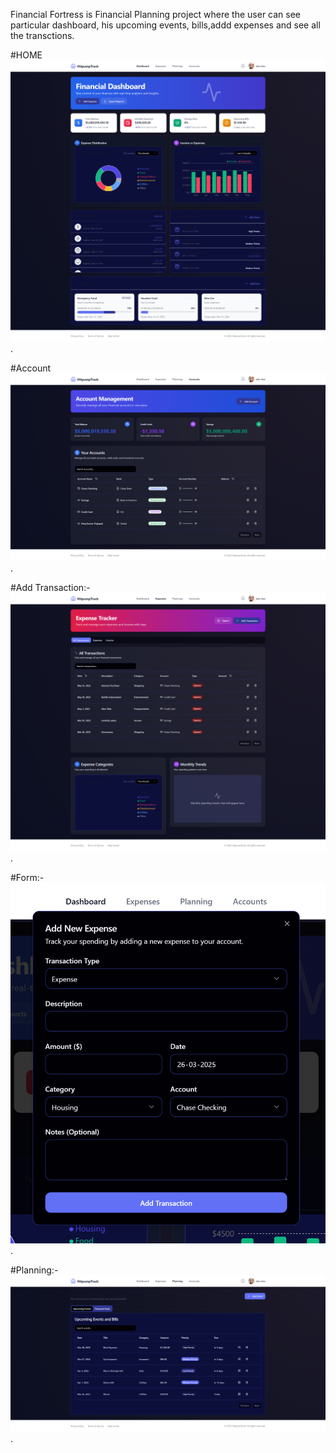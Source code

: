 Financial Fortress is Financial Planning project where the user can see particular dashboard, his upcoming events, bills,addd expenses and see all the transctions.

#HOME
![HOME](https://github.com/Niraj-Hitpump/FinancialFortress/blob/main/images/home.png).

#Account
![Account](https://github.com/Niraj-Hitpump/FinancialFortress/blob/main/images/account.png).

#Add Transaction:-
![Add](https://github.com/Niraj-Hitpump/FinancialFortress/blob/main/images/add.png).

#Form:-
![Form](https://github.com/Niraj-Hitpump/FinancialFortress/blob/main/images/form.png).

#Planning:-
![Planning](https://github.com/Niraj-Hitpump/FinancialFortress/blob/main/images/planning.png).


